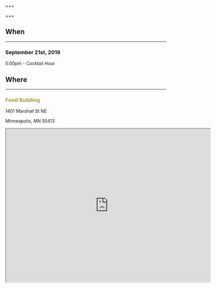 +++

+++
<style>
    h3 > a,
    h3 > a:visited {
        text-decoration: none;
        color: #b49c41
    }
    h3 > a:hover {
        color: #eeeeee
    }
</style>

## When
<hr />

### September 21st, 2019
5:00pm - Cocktail Hour

## Where
<hr />

### [Food Building](https://www.foodbuilding.com/)

1401 Marshall St NE

Minneapolis, MN 55413

<iframe id="map-frame" src="https://www.google.com/maps/d/u/0/embed?mid=12JssiKF4I8SfVtyE5acDZAUGH9sCAVeN&hl=en&ll=45.00181530120901%2C-93.27055989999997&z=19" width="640" height="480"></iframe>

